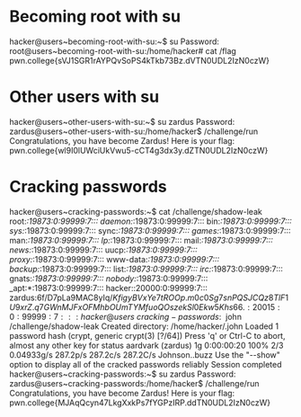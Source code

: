 # Becoming root with su

hacker@users~becoming-root-with-su:~$ su
Password:
root@users~becoming-root-with-su:/home/hacker# cat /flag
pwn.college{sVJ1SGR1rAYPQvSoPS4kTkb73Bz.dVTN0UDL2IzN0czW}

# Other users with su

hacker@users~other-users-with-su:~$ su zardus
Password:
zardus@users~other-users-with-su:/home/hacker$ /challenge/run
Congratulations, you have become Zardus! Here is your flag:
pwn.college{wl9I0lUWciUkVwu5-cCT4g3dx3y.dZTN0UDL2IzN0czW}

# Cracking passwords

hacker@users~cracking-passwords:~$ cat /challenge/shadow-leak
root:*:19873:0:99999:7:::
daemon:*:19873:0:99999:7:::
bin:*:19873:0:99999:7:::
sys:*:19873:0:99999:7:::
sync:*:19873:0:99999:7:::
games:*:19873:0:99999:7:::
man:*:19873:0:99999:7:::
lp:*:19873:0:99999:7:::
mail:*:19873:0:99999:7:::
news:*:19873:0:99999:7:::
uucp:*:19873:0:99999:7:::
proxy:*:19873:0:99999:7:::
www-data:*:19873:0:99999:7:::
backup:*:19873:0:99999:7:::
list:*:19873:0:99999:7:::
irc:*:19873:0:99999:7:::
gnats:*:19873:0:99999:7:::
nobody:*:19873:0:99999:7:::
_apt:*:19873:0:99999:7:::
hacker::20000:0:99999:7:::
zardus:$6$f/D7pLa9MAC8yIq/$KfigyBVxYe7tROOp.m0c0Sg7snPQSJCQz8TlF1U9xrZ.q7GWnMJFxOFMhbOUmTYMfuoQOszekSl0Ekw5Khs66.:20015:0:99999:7:::
hacker@users~cracking-passwords:~$ john /challenge/shadow-leak
Created directory: /home/hacker/.john
Loaded 1 password hash (crypt, generic crypt(3) [?/64])
Press 'q' or Ctrl-C to abort, almost any other key for status
aardvark         (zardus)
1g 0:00:00:20 100% 2/3 0.04933g/s 287.2p/s 287.2c/s 287.2C/s Johnson..buzz
Use the "--show" option to display all of the cracked passwords reliably
Session completed
hacker@users~cracking-passwords:~$ su zardus
Password:
zardus@users~cracking-passwords:/home/hacker$ /challenge/run
Congratulations, you have become Zardus! Here is your flag:
pwn.college{MJAqQcyn47LkgXxkPs7fYGPzIRP.ddTN0UDL2IzN0czW}

#

